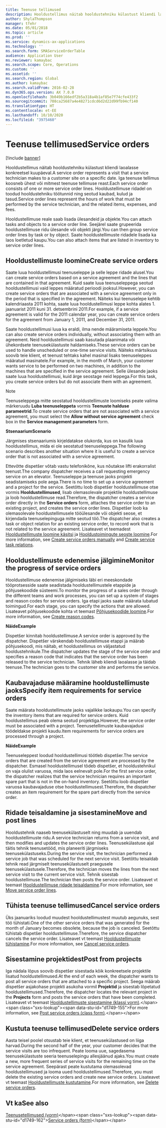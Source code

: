 ```yaml
---
title: Teenuse tellimused
description: Hooldustellimus näitab hooldustehniku külastust kliendi laoalasse konkreetsel kuupäeval.
author: ShylaThompson
manager: tfehr
ms.date: 05/01/2018
ms.topic: article
ms.prod: ''
ms.service: dynamics-ax-applications
ms.technology: ''
ms.search.form: SMAServiceOrderTable
audience: Application User
ms.reviewer: kamaybac
ms.search.scope: Core, Operations
ms.custom: ''
ms.assetid: ''
ms.search.region: Global
ms.author: kamaybac
ms.search.validFrom: 2016-02-28
ms.dyn365.ops.version: AX 7.0.0
ms.openlocfilehash: 3b049b166edf2b5a318a4b1af85e7f74cfe433f2
ms.sourcegitcommit: 708ca25687a4e48271cdcd6d2d22d99fb94cf140
ms.translationtype: HT
ms.contentlocale: et-EE
ms.lasthandoff: 10/10/2020
ms.locfileid: "3975460"
---
```

# <a name="service-orders"></a><span data-ttu-id="d1749-103">Teenuse tellimused</span><span class="sxs-lookup"><span data-stu-id="d1749-103">Service orders</span></span>   

[!include [banner](../includes/banner.md)]


<span data-ttu-id="d1749-104">Hooldustellimus näitab hooldustehniku külastust kliendi laoalasse konkreetsel kuupäeval.</span><span class="sxs-lookup"><span data-stu-id="d1749-104">A service order represents a visit that a service technician makes to a customer site on a specific date.</span></span> <span data-ttu-id="d1749-105">Iga teenuse tellimus koosneb ühest või mitmest teenuse tellimuse reast.</span><span class="sxs-lookup"><span data-stu-id="d1749-105">Each service order consists of one or more service order lines.</span></span> <span data-ttu-id="d1749-106">Hooldustellimuse ridadel on toodud hooldustehniku töötunnid ning seotud kaubad, kulud ja tasud.</span><span class="sxs-lookup"><span data-stu-id="d1749-106">Service order lines represent the hours of work that must be performed by the service technician, and the related items, expenses, and fees.</span></span>

<span data-ttu-id="d1749-107">Hooldustellimuse reale saab lisada ülesandeid ja objekte.</span><span class="sxs-lookup"><span data-stu-id="d1749-107">You can attach tasks and objects to a service order line.</span></span> <span data-ttu-id="d1749-108">Seejärel saate grupeerida hooldustellimuse ridu ülesande või objekti järgi.</span><span class="sxs-lookup"><span data-stu-id="d1749-108">You can then group service order lines by task or by object.</span></span> <span data-ttu-id="d1749-109">Saate hooldustellimuste ridadele lisada ka laos loetletud kaupu.</span><span class="sxs-lookup"><span data-stu-id="d1749-109">You can also attach items that are listed in inventory to service order lines.</span></span>

## <a name="create-service-orders"></a><span data-ttu-id="d1749-110">Hooldustellimuste loomine</span><span class="sxs-lookup"><span data-stu-id="d1749-110">Create service orders</span></span>

<span data-ttu-id="d1749-111">Saate luua hooldustellimusi teenuseleppe ja selle leppe ridade alusel.</span><span class="sxs-lookup"><span data-stu-id="d1749-111">You can create service orders based on a service agreement and the lines that are contained in that agreement.</span></span> <span data-ttu-id="d1749-112">Kuid saate luua teenuseleppega seotud hooldustellimusi vaid leppes määratud perioodi jooksul.</span><span class="sxs-lookup"><span data-stu-id="d1749-112">However, you can create service orders that are associated with a service agreement only in the period that is specified in the agreement.</span></span> <span data-ttu-id="d1749-113">Näiteks kui teenuselepe kehtib kalendriaasta 2011 kohta, saate luua hooldustellimusi leppe kohta alates 1. jaanuarist 2011 kuni 31. detsembrini 2011.</span><span class="sxs-lookup"><span data-stu-id="d1749-113">For example, if a service agreement is valid for the 2011 calendar year, you can create service orders for the agreement from January 1, 2011, and December 31, 2011.</span></span>

<span data-ttu-id="d1749-114">Saate hooldustellimusi luua ka eraldi, ilma nende määramiseta leppele.</span><span class="sxs-lookup"><span data-stu-id="d1749-114">You can also create service orders individually, without associating them with an agreement.</span></span> <span data-ttu-id="d1749-115">Neid hooldustellimusi saab kasutada plaanimata või ühekordsete teenusekülastuste haldamiseks.</span><span class="sxs-lookup"><span data-stu-id="d1749-115">These service orders can be used to handle unscheduled or one-time service visits.</span></span> <span data-ttu-id="d1749-116">Näiteks märtsikuus soovib teie klient, et teenust tehtaks kahel masinal lisaks teenuseleppes määratud masinatele.</span><span class="sxs-lookup"><span data-stu-id="d1749-116">For example, in the month of March, your customer wants service to be performed on two machines, in addition to the machines that are specified in the service agreement.</span></span> <span data-ttu-id="d1749-117">Selle ülesande jaoks saate luua hooldustellimusi, kuid ärge seostage neid leppega.</span><span class="sxs-lookup"><span data-stu-id="d1749-117">For this task, you create service orders but do not associate them with an agreement.</span></span>


> [!NOTE]
> <P><span data-ttu-id="d1749-118">Teenuseleppega mitte seostatud hooldustellimuste loomiseks peate valima märkeruudu <STRONG>Luba teenuseleppeta</STRONG> vormis <STRONG>Teenuste halduse parameetrid</STRONG>.</span><span class="sxs-lookup"><span data-stu-id="d1749-118">To create service orders that are not associated with a service agreement, you must select the <STRONG>Allow without service agreement</STRONG> check box in the <STRONG>Service management parameters</STRONG> form.</span></span></P>

<span data-ttu-id="d1749-119">**Stsenaarium**</span><span class="sxs-lookup"><span data-stu-id="d1749-119">**Scenario**</span></span>

<span data-ttu-id="d1749-120">Järgmises stsenaariumis kirjeldatakse olukorda, kus on kasulik luua hooldustellimus, mida ei ole seostatud teenuseleppega.</span><span class="sxs-lookup"><span data-stu-id="d1749-120">The following scenario describes another situation where it is useful to create a service order that is not associated with a service agreement.</span></span>

<span data-ttu-id="d1749-121">Ettevõtte dispetšer võtab vastu telefonikõne, kus nõutakse lifti erakorralist teenust.</span><span class="sxs-lookup"><span data-stu-id="d1749-121">The company dispatcher receives a call requesting emergency service on an elevator.</span></span> <span data-ttu-id="d1749-122">Teenuseleppe ja teenuse jaoks projekti seadistamiseks pole aega.</span><span class="sxs-lookup"><span data-stu-id="d1749-122">There is no time to set up a service agreement and a project for the service.</span></span> <span data-ttu-id="d1749-123">Seetõttu loob dispetšer hooldustellimuse otse vormis **Hooldustellimused**, lisab olemasolevale projektile hooldustellimuse ja loob hooldustellimuse read.</span><span class="sxs-lookup"><span data-stu-id="d1749-123">Therefore, the dispatcher creates a service order directly in the **Service orders** form, attaches the service order to an existing project, and creates the service order lines.</span></span> <span data-ttu-id="d1749-124">Dispetšer loob ka olemasolevale hooldustellimusele tööülesande või objekti seose, et kirjendada teenuselepinguga mitte seotud töö.</span><span class="sxs-lookup"><span data-stu-id="d1749-124">The dispatcher also creates a task or object relation for an existing service order, to record work that is not related to the service agreement.</span></span> <span data-ttu-id="d1749-125">Lisateavet vt teemadest [Hooldustellimuste loomine käsitsi](create-service-orders-manually.md) ja [Hooldustoimingute seoste loomine](create-service-task-relations.md).</span><span class="sxs-lookup"><span data-stu-id="d1749-125">For more information, see [Create service orders manually](create-service-orders-manually.md) and [Create service task relations](create-service-task-relations.md).</span></span>

## <a name="monitor-the-progress-of-service-orders"></a><span data-ttu-id="d1749-126">Hooldustellimuste edenemise jälgimine</span><span class="sxs-lookup"><span data-stu-id="d1749-126">Monitor the progress of service orders</span></span>

<span data-ttu-id="d1749-127">Hooldustellimuse edenemise jälgimiseks läbi eri meeskondade tööprotsesside saate seadistada hooldustellimustele etappide ja põhjusekoodide süsteemi.</span><span class="sxs-lookup"><span data-stu-id="d1749-127">To monitor the progress of a sales order through the different teams and work processes, you can set up a system of stages and reason codes for service orders.</span></span> <span data-ttu-id="d1749-128">Iga etapi jaoks saate määrata lubatud toimingud.</span><span class="sxs-lookup"><span data-stu-id="d1749-128">For each stage, you can specify the actions that are allowed.</span></span> <span data-ttu-id="d1749-129">Lisateavet põhjusekoodide kohta vt teemast [Põhjusekoodide loomine](create-reason-codes.md).</span><span class="sxs-lookup"><span data-stu-id="d1749-129">For more information, see [Create reason codes](create-reason-codes.md).</span></span>

<span data-ttu-id="d1749-130">**Näide**</span><span class="sxs-lookup"><span data-stu-id="d1749-130">**Example**</span></span>

<span data-ttu-id="d1749-131">Dispetšer kinnitab hooldustellimuse.</span><span class="sxs-lookup"><span data-stu-id="d1749-131">A service order is approved by the dispatcher.</span></span> <span data-ttu-id="d1749-132">Dispetšer värskendab hooldustellimuse etappi ja määrab põhjusekoodi, mis näitab, et hooldustellimus on väljastatud hooldustehnikule.</span><span class="sxs-lookup"><span data-stu-id="d1749-132">The dispatcher updates the stage of the service order and specifies a reason code that indicates that the service order has been released to the service technician.</span></span> <span data-ttu-id="d1749-133">Tehnik läheb kliendi laoalasse ja täidab teenuse.</span><span class="sxs-lookup"><span data-stu-id="d1749-133">The technician goes to the customer site and performs the service.</span></span>

## <a name="specify-item-requirements-for-service-orders"></a><span data-ttu-id="d1749-134">Kaubavajaduse määramine hooldustellimuste jaoks</span><span class="sxs-lookup"><span data-stu-id="d1749-134">Specify item requirements for service orders</span></span>

<span data-ttu-id="d1749-135">Saate määrata hooldustellimuste jaoks vajalikke laokaupu.</span><span class="sxs-lookup"><span data-stu-id="d1749-135">You can specify the inventory items that are required for service orders.</span></span> <span data-ttu-id="d1749-136">Kuid hooldustellimus peab olema seotud projektiga.</span><span class="sxs-lookup"><span data-stu-id="d1749-136">However, the service order must be associated with a project.</span></span> <span data-ttu-id="d1749-137">Teenusetellimuste kaubavajadusi töödeldakse projekti kaudu.</span><span class="sxs-lookup"><span data-stu-id="d1749-137">Item requirements for service orders are processed through a project.</span></span> 

<span data-ttu-id="d1749-138">**Näide**</span><span class="sxs-lookup"><span data-stu-id="d1749-138">**Example**</span></span>

<span data-ttu-id="d1749-139">Teenuseleppest loodud hooldustellimusi töötleb dispetšer.</span><span class="sxs-lookup"><span data-stu-id="d1749-139">The service orders that are created from the service agreement are processed by the dispatcher.</span></span> <span data-ttu-id="d1749-140">Esmasel hooldustellimusel tõdeb dispetšer, et hooldustehnikul on vaja olulist varuosa, mida laos eelnevalt pole.</span><span class="sxs-lookup"><span data-stu-id="d1749-140">For the first service order, the dispatcher realizes that the service technician requires an important spare part that is not in the on-hand inventory.</span></span> <span data-ttu-id="d1749-141">Seetõttu loob dispetšer varuosa kaubavajaduse otse hooldustellimusest.</span><span class="sxs-lookup"><span data-stu-id="d1749-141">Therefore, the dispatcher creates an item requirement for the spare part directly from the service order.</span></span>

## <a name="move-and-post-lines"></a><span data-ttu-id="d1749-142">Ridade teisaldamine ja sisestamine</span><span class="sxs-lookup"><span data-stu-id="d1749-142">Move and post lines</span></span>

<span data-ttu-id="d1749-143">Hooldustehnik naaseb teenusekülastuselt ning muudab ja uuendab hooldustellimuste ridu.</span><span class="sxs-lookup"><span data-stu-id="d1749-143">A service technician returns from a service visit, and then modifies and updates the service order lines.</span></span> <span data-ttu-id="d1749-144">Teenusekülastuse ajal täitis tehnik teenusetööd, mis planeeriti järgmiseks teenusekülastuseks.</span><span class="sxs-lookup"><span data-stu-id="d1749-144">During the service visit, the technician performed a service job that was scheduled for the next service visit.</span></span> <span data-ttu-id="d1749-145">Seetõttu teisaldab tehnik read järgmiselt teenusekülastuselt praegusele teenusekülastusele.</span><span class="sxs-lookup"><span data-stu-id="d1749-145">Therefore, the technician moves the lines from the next service visit to the current service visit.</span></span> <span data-ttu-id="d1749-146">Tehnik sisestab hooldustellimuse.</span><span class="sxs-lookup"><span data-stu-id="d1749-146">The technician then posts the service order.</span></span> <span data-ttu-id="d1749-147">Lisateavet vt teemast [Hooldustellimuse ridade teisaldamine](move-service-order-lines.md).</span><span class="sxs-lookup"><span data-stu-id="d1749-147">For more information, see [Move service order lines](move-service-order-lines.md).</span></span>

## <a name="cancel-service-orders"></a><span data-ttu-id="d1749-148">Tühista teenuse tellimused</span><span class="sxs-lookup"><span data-stu-id="d1749-148">Cancel service orders</span></span>

<span data-ttu-id="d1749-149">Üks jaanuariks loodud muudest hooldustellimustest muutub aegunuks, sest töö tühistati.</span><span class="sxs-lookup"><span data-stu-id="d1749-149">One of the other service orders that was generated for the month of January becomes obsolete, because the job is canceled.</span></span> <span data-ttu-id="d1749-150">Seetõttu tühistab dispetšer hooldustellimuse.</span><span class="sxs-lookup"><span data-stu-id="d1749-150">Therefore, the service dispatcher cancels the service order.</span></span> <span data-ttu-id="d1749-151">Lisateavet vt teemast [Hooldustellimuste tühistamine](cancel-service-orders.md).</span><span class="sxs-lookup"><span data-stu-id="d1749-151">For more information, see [Cancel service orders](cancel-service-orders.md).</span></span>

## <a name="post-from-projects"></a><span data-ttu-id="d1749-152">Sisestamine projektidest</span><span class="sxs-lookup"><span data-stu-id="d1749-152">Post from projects</span></span>

<span data-ttu-id="d1749-153">Iga nädala lõpus soovib dispetšer sisestada kõik konkreetsele projektile lisatud hooldustellimused.</span><span class="sxs-lookup"><span data-stu-id="d1749-153">At the end of each week, the dispatcher wants to post all service orders that are attached to a specific project.</span></span> <span data-ttu-id="d1749-154">Seega määrab dispetšer asjakohase projekti asukoha vormil **Projektid** ja sisestab lõpetatud hooldustellimused.</span><span class="sxs-lookup"><span data-stu-id="d1749-154">Therefore, the dispatcher locates the relevant project in the **Projects** form and posts the service orders that have been completed.</span></span> <span data-ttu-id="d1749-155">Lisateavet vt teemast [Hooldustellimuste sisestamine (klassi vorm)](https://technet.microsoft.com/library/aa574685\(v=ax.60\)).</span><span class="sxs-lookup"><span data-stu-id="d1749-155">For more information, see [Post service orders (class form)](https://technet.microsoft.com/library/aa574685\(v=ax.60\)).</span></span>

## <a name="delete-service-orders"></a><span data-ttu-id="d1749-156">Kustuta teenuse tellimused</span><span class="sxs-lookup"><span data-stu-id="d1749-156">Delete service orders</span></span>

<span data-ttu-id="d1749-157">Aasta teisel poolel otsustab teie klient, et teenusekülastused on liiga harvad.</span><span class="sxs-lookup"><span data-stu-id="d1749-157">During the second half of the year, your customer decides that the service visits are too infrequent.</span></span> <span data-ttu-id="d1749-158">Peate looma uue, sagedasema teenusekülastuste seeria teenuselepingu allesjäänud ajaks.</span><span class="sxs-lookup"><span data-stu-id="d1749-158">You must create a new, more frequent series of service visits for the remaining time on the service agreement.</span></span> <span data-ttu-id="d1749-159">Seepärast peate kustutama olemasolevad hooldustellimused ja looma uued hooldustellimused.</span><span class="sxs-lookup"><span data-stu-id="d1749-159">Therefore, you must delete the existing service orders and create new service orders.</span></span> <span data-ttu-id="d1749-160">Lisateavet vt teemast [Hooldustellimuste kustutamine](delete-service-orders.md).</span><span class="sxs-lookup"><span data-stu-id="d1749-160">For more information, see [Delete service orders](delete-service-orders.md).</span></span>

## <a name="see-also"></a><span data-ttu-id="d1749-161">Vt ka</span><span class="sxs-lookup"><span data-stu-id="d1749-161">See also</span></span>

<span data-ttu-id="d1749-162">[Teenusetellimused (vorm)](https://technet.microsoft.com/library/aa554361\(v=ax.60\))</span><span class="sxs-lookup"><span data-stu-id="d1749-162">[Service orders (form)](https://technet.microsoft.com/library/aa554361\(v=ax.60\))</span></span>

  


